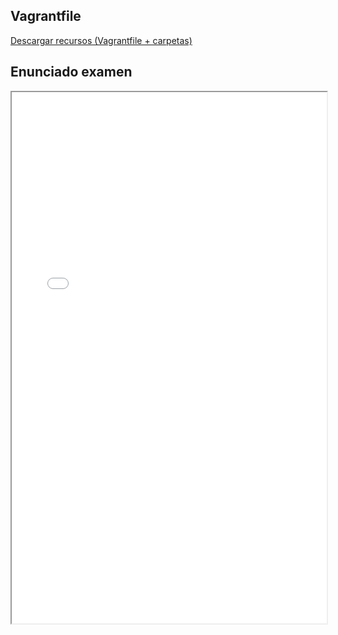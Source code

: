 ## Vagrantfile
[Descargar recursos (Vagrantfile + carpetas)](../../ficheros/vagrant/examen-linux-1/vm-examen-nombre-apellido1.zip)

## Enunciado examen
<iframe src="../../ficheros/vagrant/examen-linux-1/Examen comandos y scripting Linux.pdf" width="100%" height="850px">
